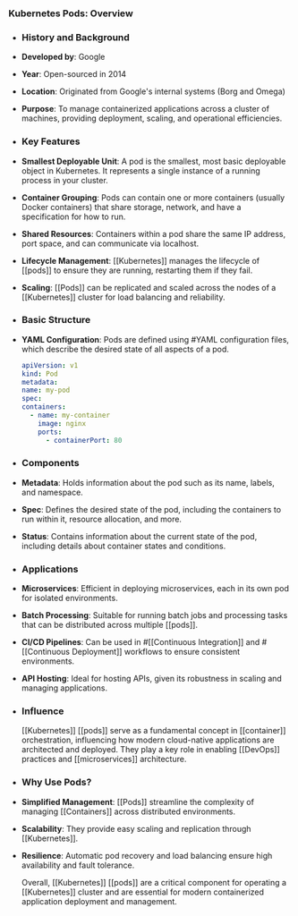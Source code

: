 ### **Kubernetes Pods: Overview**
- ### **History and Background**
- **Developed by**: Google
- **Year**: Open-sourced in 2014
- **Location**: Originated from Google's internal systems (Borg and Omega)
- **Purpose**: To manage containerized applications across a cluster of machines, providing deployment, scaling, and operational efficiencies.
- ### **Key Features**
- **Smallest Deployable Unit**: A pod is the smallest, most basic deployable object in Kubernetes. It represents a single instance of a running process in your cluster.
- **Container Grouping**: Pods can contain one or more containers (usually Docker containers) that share storage, network, and have a specification for how to run.
- **Shared Resources**: Containers within a pod share the same IP address, port space, and can communicate via localhost.
- **Lifecycle Management**: [[Kubernetes]] manages the lifecycle of [[pods]] to ensure they are running, restarting them if they fail.
- **Scaling**: [[Pods]] can be replicated and scaled across the nodes of a [[Kubernetes]] cluster for load balancing and reliability.
- ### **Basic Structure**
- **YAML Configuration**: Pods are defined using #YAML configuration files, which describe the desired state of all aspects of a pod.
  
  
  
  ```yaml
  apiVersion: v1
  kind: Pod
  metadata:
  name: my-pod
  spec:
  containers:
    - name: my-container
      image: nginx
      ports:
        - containerPort: 80
  ```
- ### **Components**
- **Metadata**: Holds information about the pod such as its name, labels, and namespace.
- **Spec**: Defines the desired state of the pod, including the containers to run within it, resource allocation, and more.
- **Status**: Contains information about the current state of the pod, including details about container states and conditions.
- ### **Applications**
- **Microservices**: Efficient in deploying microservices, each in its own pod for isolated environments.
- **Batch Processing**: Suitable for running batch jobs and processing tasks that can be distributed across multiple [[pods]].
- **CI/CD Pipelines**: Can be used in #[[Continuous Integration]] and #[[Continuous Deployment]] workflows to ensure consistent environments.
- **API Hosting**: Ideal for hosting APIs, given its robustness in scaling and managing applications.
- ### **Influence**
  
  [[Kubernetes]] [[pods]] serve as a fundamental concept in [[container]] orchestration, influencing how modern cloud-native applications are architected and deployed. They play a key role in enabling [[DevOps]] practices and [[microservices]] architecture.
- ### **Why Use Pods?**
- **Simplified Management**: [[Pods]] streamline the complexity of managing [[Containers]] across distributed environments.
- **Scalability**: They provide easy scaling and replication through [[Kubernetes]].
- **Resilience**: Automatic pod recovery and load balancing ensure high availability and fault tolerance.
  
  Overall, [[Kubernetes]] [[pods]] are a critical component for operating a [[Kubernetes]] cluster and are essential for modern containerized application deployment and management.